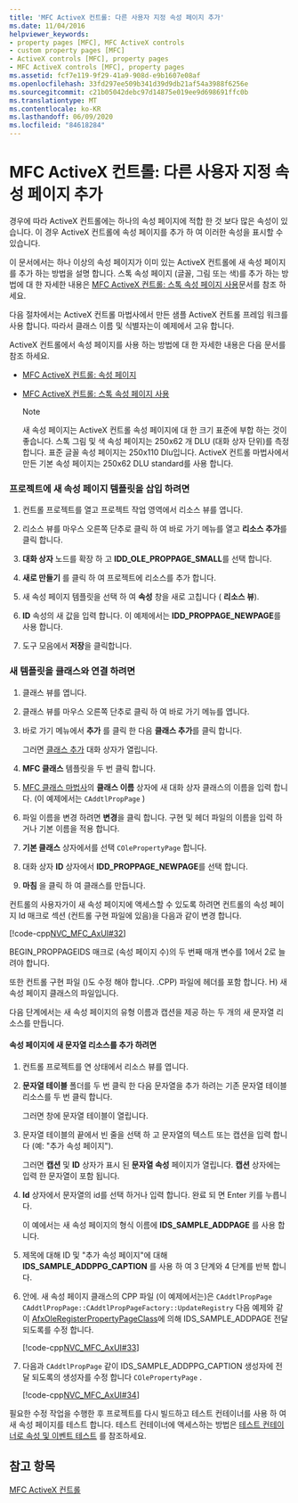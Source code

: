 ```yaml
---
title: 'MFC ActiveX 컨트롤: 다른 사용자 지정 속성 페이지 추가'
ms.date: 11/04/2016
helpviewer_keywords:
- property pages [MFC], MFC ActiveX controls
- custom property pages [MFC]
- ActiveX controls [MFC], property pages
- MFC ActiveX controls [MFC], property pages
ms.assetid: fcf7e119-9f29-41a9-908d-e9b1607e08af
ms.openlocfilehash: 33fd297ee509b341d39d9db21af54a3988f6256e
ms.sourcegitcommit: c21b05042debc97d14875e019ee9d698691ffc0b
ms.translationtype: MT
ms.contentlocale: ko-KR
ms.lasthandoff: 06/09/2020
ms.locfileid: "84618284"
---
```

# <a name="mfc-activex-controls-adding-another-custom-property-page"></a>MFC ActiveX 컨트롤: 다른 사용자 지정 속성 페이지 추가

경우에 따라 ActiveX 컨트롤에는 하나의 속성 페이지에 적합 한 것 보다 많은 속성이 있습니다. 이 경우 ActiveX 컨트롤에 속성 페이지를 추가 하 여 이러한 속성을 표시할 수 있습니다.

이 문서에서는 하나 이상의 속성 페이지가 이미 있는 ActiveX 컨트롤에 새 속성 페이지를 추가 하는 방법을 설명 합니다. 스톡 속성 페이지 (글꼴, 그림 또는 색)를 추가 하는 방법에 대 한 자세한 내용은 [MFC ActiveX 컨트롤: 스톡 속성 페이지 사용](mfc-activex-controls-using-stock-property-pages.md)문서를 참조 하세요.

다음 절차에서는 ActiveX 컨트롤 마법사에서 만든 샘플 ActiveX 컨트롤 프레임 워크를 사용 합니다. 따라서 클래스 이름 및 식별자는이 예제에서 고유 합니다.

ActiveX 컨트롤에서 속성 페이지를 사용 하는 방법에 대 한 자세한 내용은 다음 문서를 참조 하세요.

- [MFC ActiveX 컨트롤: 속성 페이지](mfc-activex-controls-property-pages.md)

- [MFC ActiveX 컨트롤: 스톡 속성 페이지 사용](mfc-activex-controls-using-stock-property-pages.md)

    > [!NOTE]
    >  새 속성 페이지는 ActiveX 컨트롤 속성 페이지에 대 한 크기 표준에 부합 하는 것이 좋습니다. 스톡 그림 및 색 속성 페이지는 250x62 개 DLU (대화 상자 단위)를 측정 합니다. 표준 글꼴 속성 페이지는 250x110 Dlu입니다. ActiveX 컨트롤 마법사에서 만든 기본 속성 페이지는 250x62 DLU standard를 사용 합니다.

### <a name="to-insert-a-new-property-page-template-into-your-project"></a>프로젝트에 새 속성 페이지 템플릿을 삽입 하려면

1. 컨트롤 프로젝트를 열고 프로젝트 작업 영역에서 리소스 뷰를 엽니다.

1. 리소스 뷰를 마우스 오른쪽 단추로 클릭 하 여 바로 가기 메뉴를 열고 **리소스 추가**를 클릭 합니다.

1. **대화 상자** 노드를 확장 하 고 **IDD_OLE_PROPPAGE_SMALL**를 선택 합니다.

1. **새로 만들기** 를 클릭 하 여 프로젝트에 리소스를 추가 합니다.

1. 새 속성 페이지 템플릿을 선택 하 여 **속성** 창을 새로 고칩니다 ( **리소스 뷰**).

1. **ID** 속성의 새 값을 입력 합니다. 이 예제에서는 **IDD_PROPPAGE_NEWPAGE**를 사용 합니다.

1. 도구 모음에서 **저장**을 클릭합니다.

### <a name="to-associate-the-new-template-with-a-class"></a>새 템플릿을 클래스와 연결 하려면

1. 클래스 뷰를 엽니다.

1. 클래스 뷰를 마우스 오른쪽 단추로 클릭 하 여 바로 가기 메뉴를 엽니다.

1. 바로 가기 메뉴에서 **추가** 를 클릭 한 다음 **클래스 추가**를 클릭 합니다.

   그러면 [클래스 추가](../ide/add-class-dialog-box.md) 대화 상자가 열립니다.

1. **MFC 클래스** 템플릿을 두 번 클릭 합니다.

1. [MFC 클래스 마법사](reference/mfc-add-class-wizard.md)의 **클래스 이름** 상자에 새 대화 상자 클래스의 이름을 입력 합니다. (이 예제에서는 `CAddtlPropPage` )

1. 파일 이름을 변경 하려면 **변경**을 클릭 합니다. 구현 및 헤더 파일의 이름을 입력 하거나 기본 이름을 적용 합니다.

1. **기본 클래스** 상자에서를 선택 `COlePropertyPage` 합니다.

1. 대화 상자 **ID** 상자에서 **IDD_PROPPAGE_NEWPAGE**를 선택 합니다.

1. **마침** 을 클릭 하 여 클래스를 만듭니다.

컨트롤의 사용자가이 새 속성 페이지에 액세스할 수 있도록 하려면 컨트롤의 속성 페이지 Id 매크로 섹션 (컨트롤 구현 파일에 있음)을 다음과 같이 변경 합니다.

[!code-cpp[NVC_MFC_AxUI#32](codesnippet/cpp/mfc-activex-controls-adding-another-custom-property-page_1.cpp)]

BEGIN_PROPPAGEIDS 매크로 (속성 페이지 수)의 두 번째 매개 변수를 1에서 2로 늘려야 합니다.

또한 컨트롤 구현 파일 ()도 수정 해야 합니다. .CPP) 파일에 헤더를 포함 합니다. H) 새 속성 페이지 클래스의 파일입니다.

다음 단계에서는 새 속성 페이지의 유형 이름과 캡션을 제공 하는 두 개의 새 문자열 리소스를 만듭니다.

#### <a name="to-add-new-string-resources-to-a-property-page"></a>속성 페이지에 새 문자열 리소스를 추가 하려면

1. 컨트롤 프로젝트를 연 상태에서 리소스 뷰를 엽니다.

1. **문자열 테이블** 폴더를 두 번 클릭 한 다음 문자열을 추가 하려는 기존 문자열 테이블 리소스를 두 번 클릭 합니다.

   그러면 창에 문자열 테이블이 열립니다.

1. 문자열 테이블의 끝에서 빈 줄을 선택 하 고 문자열의 텍스트 또는 캡션을 입력 합니다 (예: "추가 속성 페이지").

   그러면 **캡션** 및 **ID** 상자가 표시 된 **문자열 속성** 페이지가 열립니다. **캡션** 상자에는 입력 한 문자열이 포함 됩니다.

1. **Id** 상자에서 문자열의 id를 선택 하거나 입력 합니다. 완료 되 면 Enter 키를 누릅니다.

   이 예에서는 새 속성 페이지의 형식 이름에 **IDS_SAMPLE_ADDPAGE** 를 사용 합니다.

1. 제목에 대해 ID 및 "추가 속성 페이지"에 대해 **IDS_SAMPLE_ADDPPG_CAPTION** 를 사용 하 여 3 단계와 4 단계를 반복 합니다.

1. 안에. 새 속성 페이지 클래스의 CPP 파일 (이 예제에서는)은 `CAddtlPropPage` `CAddtlPropPage::CAddtlPropPageFactory::UpdateRegistry` 다음 예제와 같이 [AfxOleRegisterPropertyPageClass](reference/registering-ole-controls.md#afxoleregisterpropertypageclass)에 의해 IDS_SAMPLE_ADDPAGE 전달 되도록를 수정 합니다.

   [!code-cpp[NVC_MFC_AxUI#33](codesnippet/cpp/mfc-activex-controls-adding-another-custom-property-page_2.cpp)]

1. 다음과 `CAddtlPropPage` 같이 IDS_SAMPLE_ADDPPG_CAPTION 생성자에 전달 되도록의 생성자를 수정 합니다 `COlePropertyPage` .

   [!code-cpp[NVC_MFC_AxUI#34](codesnippet/cpp/mfc-activex-controls-adding-another-custom-property-page_3.cpp)]

필요한 수정 작업을 수행한 후 프로젝트를 다시 빌드하고 테스트 컨테이너를 사용 하 여 새 속성 페이지를 테스트 합니다. 테스트 컨테이너에 액세스하는 방법은 [테스트 컨테이너로 속성 및 이벤트 테스트](testing-properties-and-events-with-test-container.md) 를 참조하세요.

## <a name="see-also"></a>참고 항목

[MFC ActiveX 컨트롤](mfc-activex-controls.md)
